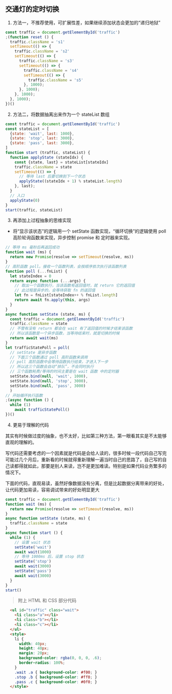 ## 交通灯的定时切换

1. 方法一，不推荐使用，可扩展性差，如果继续添加状态会更加的“递归地狱”

```js
const traffic = document.getElementById('traffic')
;(function reset () {
  traffic.className = 's1'
  setTimeout(() => {
    traffic.className = 's2'
    setTimeout(() => {
      traffic.className = 's3'
      setTimeout(() => {
        traffic.className = 's4'
        setTimeout(() => {
          traffic.className = 's5'
        }, 1000);
      }, 1000);
    }, 1000);
  }, 1000);
})()

```
2. 方法二，将数据抽离出来作为一个 stateList 数组

```js
const traffic = document.getElementById('traffic')
const stateList = [
  {state: 'wait', last: 1000},
  {state: 'stop', last: 3000},
  {state: 'pass', last: 3000},
]
function start (traffic, stateList) {
  function applyState (stateIdx) {
    const {state, last} = stateList[stateIdx]
    traffic.className = state
    setTimeout(() => {
      // 等待 last 后要切换到下一个状态
      applyState((stateIdx + 1) % stateList.length)
    }, last);
  }
  // 入口
  applyState(0)
}
start(traffic, stateList)

```

3. 再添加上过程抽象的思维实现

* 将“显示该状态”的逻辑用一个 setState 函数实现，“循环切换”的逻辑使用 poll 高阶轮询函数来实现，异步控制 promise 和 定时器来实现。

```js
// 等待 ms 毫秒后再返回成功
function wait (ms) {
  return new Promise(resolve => setTimeout(resolve, ms))
}
// 高阶函数 poll。接收一个函数列表，会按顺序依次执行该函数列表
function poll (...fnList) {
  let stateIndex = 0
  return async function (...args) {
    // 取出一个函数执行，当该函数有返回值时，就 return 它的返回值
    // 此过程是异步的，会等待获取 fn 的返回值
    let fn = fnList[stateIndex++ % fnList.length]
    return await fn.apply(this, args)
  }
}
async function setState (state, ms) {
  const traffic = document.getElementById('traffic')
  traffic.className = state
  // 不管有没有 return 都会在 wait 有了返回值的时候才结束该函数
  // 所以该函数是一个异步函数，当等待结束时，就是切换的时候
  return await wait(ms)
}
let trafficStatePoll = poll(
  // setState 是异步函数
  // 下面三个函数通过 poll 高阶函数来调用
  // poll 高阶函数中会等待函数执行结束，才进入下一步
  // 所以这三个函数会自动“排队”，不会同时执行
  // 三个函数耗费/等待的时间主要是在 wait 函数 中的定时器
  setState.bind(null, 'wait', 1000),
  setState.bind(null, 'stop', 3000),
  setState.bind(null, 'pass', 3000)
  )
// 开始循环执行函数
;(async function () {
  while (1)
    await trafficStatePoll()
})()
```
4. 更易于理解的代码

其实有时候做过度的抽象，也不太好，比如第三种方法，第一眼看其实是不太能够直观的理解的。

写代码还需要考虑的一个因素就是代码是会给人读的，很多时候一段代码自己写完可能过几个月后，重新看的时候就得重新理解一遍当时自己的思路了，自己写的自己读都得就如此，那要是别人来读，岂不是更加难读。特别是如果代码业务繁多的情况下。

下面的代码，直观易读，虽然好像数据没有分离，但是比起数据分离带来的好处，让代码更加易读，容易调试带来的好处明显更大

```js
const traffic = document.getElementById('traffic')
function wait (ms) {
  return new Promise(resolve => setTimeout(resolve, ms))
}
async function setState (state, ms) {
  traffic.className = state
}
async function start () {
  while (1) {
    // 设置 wait 状态
    setState('wait')
    await wait(1000)
    // 等待 1000ms 后，设置 stop 状态
    setState('stop')
    await wait(3000)
    setState('pass')
    await wait(3000)
  }
}
start()

```

> 附上 HTML 和 CSS 部分代码

```html
  <ul id="traffic" class="wait">
    <li class="a"></li>
    <li class="b"></li>
    <li class="c"></li>
  </ul>
  <style>
    li {
      width: 40px;
      height: 40px;
      margin: 20px;
      background-color: rgba(0, 0, 0, .6);
      border-radius: 100%;
    }
    .wait .a { background-color: #f00; }
    .stop .b { background-color: #ff0; }
    .pass .c { background-color: #0f0; }
  </style>

```